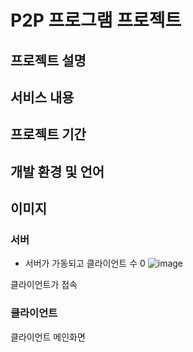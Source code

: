 # P2P 프로그램 프로젝트
## 프로젝트 설명
## 서비스 내용
## 프로젝트 기간
## 개발 환경 및 언어
## 이미지
### 서버
- 서버가 가동되고 클라이언트 수 0
![image](https://github.com/jongwon-kr/p2p-program/assets/76871947/9dbbc49a-17fc-4185-841e-012eb7a8d993)

클라이언트가 접속

### 클라이언트
클라이언트 메인화면
